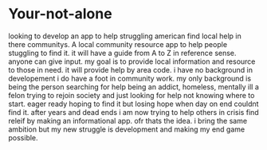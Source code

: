 # Your-not-alone
looking to develop an app to help struggling american find local help in there communitys. A local community resource app to help people stuggling to find it. it will have a guide from A to Z in reference sense. anyone can give input. my goal is to provide local information and resource to those in need. it will provide help by area code. i have no background in developement i do have a foot in  community work. my only background is being the person searching for help being an addict, homeless, mentally ill a felon trying to rejoin society and just looking for help not knowing where to start. eager ready hoping to find it but losing hope when day on end couldnt find it. after years and dead ends i am now trying to help others in crisis find releif by making an informational app. ofr thats the idea. i bring the same ambition but my new struggle is development and making my end game possible. 
